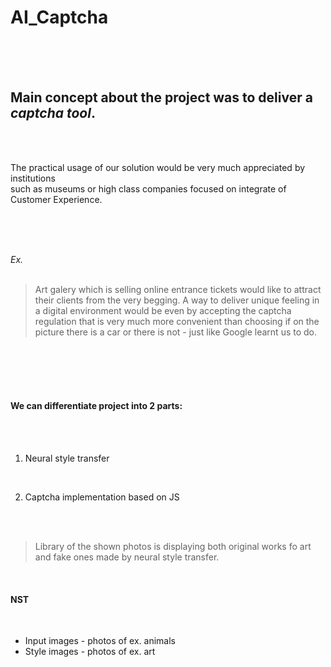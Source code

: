 # AI_Captcha

<br/>
<br/>
<br/>

## Main concept about the project was to deliver a *captcha tool*.
<br/>
<br/>

The practical usage of our solution would be very much appreciated by institutions <br/>
such as museums or high class companies focused on integrate of Customer Experience.

<br/>
<br/>
<br/>

*Ex.*    
<br/>
 > Art galery which is selling online entrance tickets would like to attract their clients from the very begging. A way to deliver unique feeling in a digital environment would be even by accepting the captcha regulation that is very much more convenient than choosing if on the picture there is a car or there is not - just like Google learnt us to do.

<br/>
<br/>
<br/>
<br/>

#### We can differentiate project into 2 parts:

<br/>
<br/>

1.	Neural style transfer

<br/>

2.	Captcha implementation based on JS

<br/>
<br/>

> Library of the shown photos is displaying both original works fo art and fake ones made by neural style transfer. 

<br/>

#### NST

<br/>

* Input images - photos of ex. animals
* Style images - photos of ex. art










